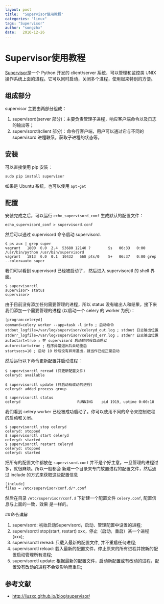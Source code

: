 ```yaml
---
layout: post
title:  "Supervisor使用教程"
categories: "linux"
tags: "Supervisor"
author: "songzhx"
date:   2016-12-26
---
```


# Supervisor使用教程

[Supervisor](http://supervisord.org/)是一个 Python 开发的 client/server 系统，可以管理和监控类 UNIX 操作系统上面的进程。它可以同时启动，关闭多个进程，使用起来特别的方便。

## 组成部分

supervisor 主要由两部分组成：

1. supervisord(server 部分)：主要负责管理子进程，响应客户端命令以及日志的输出等；
2. supervisorctl(client 部分)：命令行客户端，用户可以通过它与不同的 supervisord 进程联系，获取子进程的状态等。

## 安装

可以直接使用 pip 安装：

`sudo pip install supervisor`

如果是 Ubuntu 系统，也可以使用 `apt-get`

## 配置

安装完成之后，可以运行 `echo_supervisord_conf` 生成默认的配置文件：

`echo_supervisord_conf > supervisord.conf`

然后可以通过 supervisord 命令启动 supervisord.

```
$ ps aux | grep super
vagrant   1800  0.0  2.4  53680 12140 ?        Ss   06:33   0:00 /usr/bin/python /usr/bin/supervisord
vagrant   1813  0.0  0.1  10432   668 pts/0    S+   06:37   0:00 grep --color=auto super
```

我们可以看到 supervisord 已经被启动了， 然后进入 supervisorctl 的 shell 界面。

```
$ supervisorctl
supervisor> status
supervisor>
```

由于目前没有添加任何需要管理的进程，所以 status 没有输出人和结果，接下来我们添加一个需要管理的进程 (以启动一个 celery 的 worker 为例)：

```
[program:celeryd]
command=celery worker --app=task -l info ; 启动命令
stdout_logfile=/var/log/supervisor/celeryd_out.log ; stdout 日志输出位置
stderr_logfile=/var/log/supervisor/celeryd_err.log ; stderr 日志输出位置
autostart=true ; 在 supervisord 启动的时候自动启动
autorestart=true ; 程序异常退出后自动重启
startsecs=10 ; 启动 10 秒后没有异常退出，就当作已经正常启动
```

然后运行以下命令更新配置并启动进程：

```
$ supervisorctl reread (只更新配置文件)
celeryd: available

$ supervisorctl update (只启动有改动的进程)
celeryd: added process group

$ supervisorctl status
celeryd                          RUNNING    pid 1919, uptime 0:00:18
```

我们看到 celery worker 已经被成功启动了。你可以使用不同的命令来控制进程的启动和关闭。

```
$ supervisorctl stop celeryd
celeryd: stopped
$ supervisorctl start celeryd
celeryd: started
$ supervisorctl restart celeryd
celeryd: stopped
celeryd: started
```

把所有的配置文件都放在 `supervisord.conf` 并不是个好主意，一旦管理的进程过多，就很麻烦。所以一般都会 新建一个目录来专门放置进程的配置文件，然后通过 include 的方式来获取这些配置信息

```
[include]
files = /etc/supervisor/conf.d/*.conf
```

然后在目录 `/etc/supervisor/conf.d` 下新建一个配置文件 `celery.conf`, 配置信息与上面的一致，效果 是一样的。

##命令详解

1. supervisord: 初始启动Supervisord，启动、管理配置中设置的进程;
2. supervisorctl stop(start, restart) xxx，停止（启动，重启）某一个进程(xxx);
3. supervisorctl reread: 只载入最新的配置文件, 并不重启任何进程;
4. supervisorctl reload: 载入最新的配置文件，停止原来的所有进程并按新的配置启动管理所有进程;
5. supervisorctl update: 根据最新的配置文件，启动新配置或有改动的进程，配置没有改动的进程不会受影响而重启;

## 参考文献

- http://liuzxc.github.io/blog/supervisor/